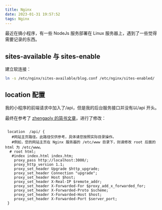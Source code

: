```yaml
---
title: Nginx
date: 2023-01-31 19:57:52
tags: Nginx
---
```


最近在搞小程序，有一些 NodeJs 服务部署在 Linux 服务器上，遇到了一些觉得需要记录的东西。

## sites-available 与 sites-enable

建立软连接：

```bash
ln -s /etc/nginx/sites-available/blog.conf /etc/nginx/sites-enabled/
```

## location 配置

我的小程序的前端请求中加入了/api，但是我的后台服务接口并没有以/api 开头。

最终在参考了 [zhengaoly 的简书文章](https://www.jianshu.com/p/fc91f00016e4)，进行了修改：

```nginx

 location  /api/ {
   #网站主页路径。此路径仅供参考，具体请您按照实际目录操作。
   #例如，您的网站主页在 Nginx 服务器的 /etc/www 目录下，则请修改 root 后面的 html 为 /etc/www。
  # root html;
   #index index.html index.htm;
    proxy_pass http://localhost:3000/;
    proxy_http_version 1.1;
    proxy_set_header Upgrade $http_upgrade;
    proxy_set_header Connection "upgrade";
    proxy_set_header Host $host;
    proxy_set_header X-Real-IP $remote_addr;
    proxy_set_header X-Forwarded-For $proxy_add_x_forwarded_for;
    proxy_set_header X-Forwarded-Proto $scheme;
    proxy_set_header X-Forwarded-Host $host;
    proxy_set_header X-Forwarded-Port $server_port;
 }
```
